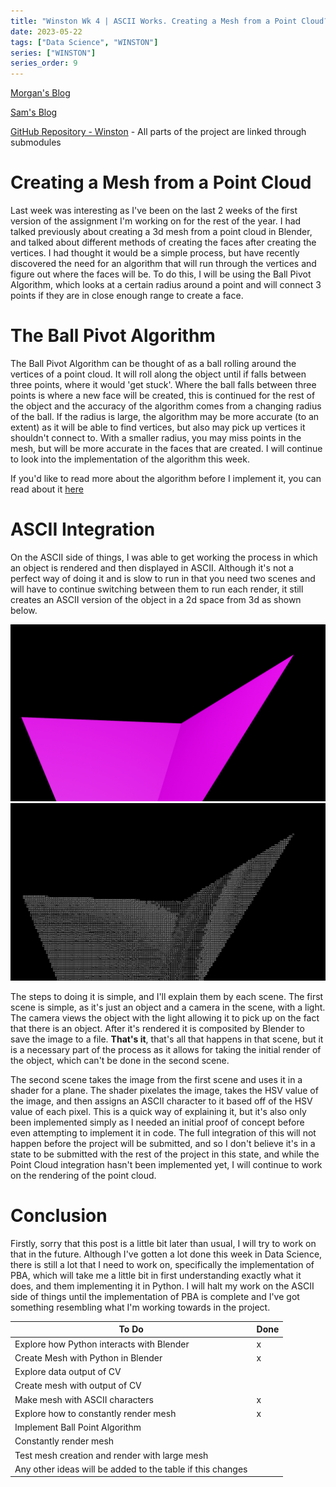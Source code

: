 ```yaml
---
title: "Winston Wk 4 | ASCII Works. Creating a Mesh from a Point Cloud?"
date: 2023-05-22
tags: ["Data Science", "WINSTON"]
series: ["WINSTON"]
series_order: 9
---
```


[Morgan's Blog](https://Morgan-Potter.github.io)

[Sam's Blog](https://samsidebotham.com)

[GitHub Repository - Winston](https://github.com/joush007/WINSTON) - All parts of the project are linked through submodules

# Creating a Mesh from a Point Cloud

Last week was interesting as I've been on the last 2 weeks of the first version of the assignment I'm working on for the rest of the year. I had talked previously about creating a 3d mesh from a point cloud in Blender, and talked about different methods of creating the faces after creating the vertices. I had thought it would be a simple process, but have recently discovered the need for an algorithm that will run through the vertices and figure out where the faces will be. To do this, I will be using the Ball Pivot Algorithm, which looks at a certain radius around a point and will connect 3 points if they are in close enough range to create a face.

# The Ball Pivot Algorithm

The Ball Pivot Algorithm can be thought of as a ball rolling around the vertices of a point cloud. It will roll along the object until if falls between three points, where it would 'get stuck'. Where the ball falls between three points is where a new face will be created, this is continued for the rest of the object and the accuracy of the algorithm comes from a changing radius of the ball. If the radius is large, the algorithm may be more accurate (to an extent) as it will be able to find vertices, but also may pick up vertices it shouldn't connect to. With a smaller radius, you may miss points in the mesh, but will be more accurate in the faces that are created. I will continue to look into the implementation of the algorithm this week.

If you'd like to read more about the algorithm before I implement it, you can read about it [here](http://mesh.brown.edu/taubin/pdfs/bernardini-etal-tvcg99.pdf)

# ASCII Integration

On the ASCII side of things, I was able to get working the process in which an object is rendered and then displayed in ASCII. Although it's not a perfect way of doing it and is slow to run in that you need two scenes and will have to continue switching between them to run each render, it still creates an ASCII version of the object in a 2d space from 3d as shown below.

![Original Render](./Image0001.png)
![ASCII Render](./Image0001ASCII.png)

The steps to doing it is simple, and I'll explain them by each scene. The first scene is simple, as it's just an object and a camera in the scene, with a light. The camera views the object with the light allowing it to pick up on the fact that there is an object. After it's rendered it is composited by Blender to save the image to a file. **That's it**, that's all that happens in that scene, but it is a necessary part of the process as it allows for taking the initial render of the object, which can't be done in the second scene.

The second scene takes the image from the first scene and uses it in a shader for a plane. The shader pixelates the image, takes the HSV value of the image, and then assigns an ASCII character to it based off of the HSV value of each pixel. This is a quick way of explaining it, but it's also only been implemented simply as I needed an initial proof of concept before even attempting to implement it in code. The full integration of this will not happen before the project will be submitted, and so I don't believe it's in a state to be submitted with the rest of the project in this state, and while the Point Cloud integration hasn't been implemented yet, I will continue to work on the rendering of the point cloud.

# Conclusion

Firstly, sorry that this post is a little bit later than usual, I will try to work on that in the future. Although I've gotten a lot done this week in Data Science, there is still a lot that I need to work on, specifically the implementation of PBA, which will take me a little bit in first understanding exactly what it does, and them implementing it in Python. I will halt my work on the ASCII side of things until the implementation of PBA is complete and I've got something resembling what I'm working towards in the project.

|To Do                                                     |Done|
|----------------------------------------------------------|----|
|Explore how Python interacts with Blender                 | x  |
|Create Mesh with Python in Blender                        | x  |
|Explore data output of CV                                 |    |
|Create mesh with output of CV                             |    |
|Make mesh with ASCII characters                           | x  |
|Explore how to constantly render mesh                     | x  |
|Implement Ball Point Algorithm                            |    |
|Constantly render mesh                                    |    |
|Test mesh creation and render with large mesh             |    |
|Any other ideas will be added to the table if this changes|    |